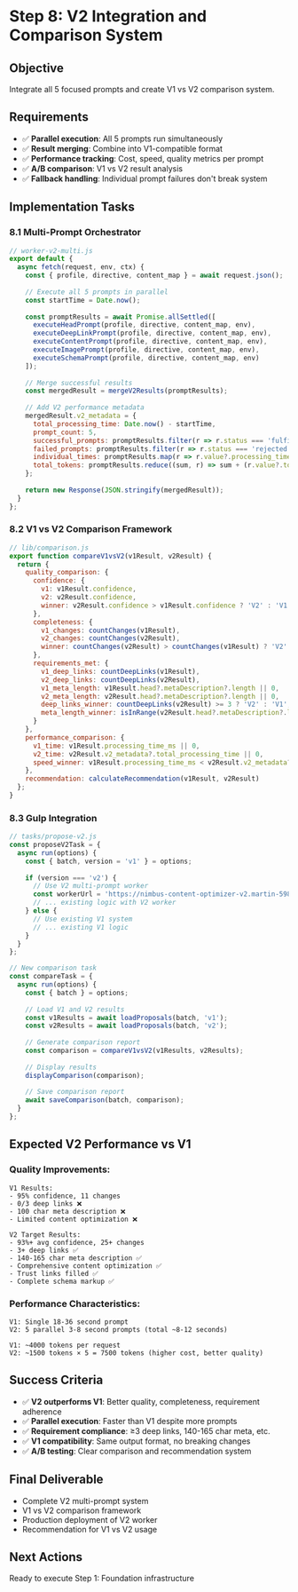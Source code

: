 # Step 8: V2 Integration and Comparison System

## Objective
Integrate all 5 focused prompts and create V1 vs V2 comparison system.

## Requirements
- ✅ **Parallel execution**: All 5 prompts run simultaneously
- ✅ **Result merging**: Combine into V1-compatible format
- ✅ **Performance tracking**: Cost, speed, quality metrics per prompt
- ✅ **A/B comparison**: V1 vs V2 result analysis
- ✅ **Fallback handling**: Individual prompt failures don't break system

## Implementation Tasks

### 8.1 Multi-Prompt Orchestrator
```javascript
// worker-v2-multi.js
export default {
  async fetch(request, env, ctx) {
    const { profile, directive, content_map } = await request.json();
    
    // Execute all 5 prompts in parallel
    const startTime = Date.now();
    
    const promptResults = await Promise.allSettled([
      executeHeadPrompt(profile, directive, content_map, env),
      executeDeepLinkPrompt(profile, directive, content_map, env),
      executeContentPrompt(profile, directive, content_map, env),
      executeImagePrompt(profile, directive, content_map, env),
      executeSchemaPrompt(profile, directive, content_map, env)
    ]);
    
    // Merge successful results
    const mergedResult = mergeV2Results(promptResults);
    
    // Add V2 performance metadata
    mergedResult.v2_metadata = {
      total_processing_time: Date.now() - startTime,
      prompt_count: 5,
      successful_prompts: promptResults.filter(r => r.status === 'fulfilled').length,
      failed_prompts: promptResults.filter(r => r.status === 'rejected').length,
      individual_times: promptResults.map(r => r.value?.processing_time_ms || 0),
      total_tokens: promptResults.reduce((sum, r) => sum + (r.value?.tokens_used || 0), 0)
    };
    
    return new Response(JSON.stringify(mergedResult));
  }
};
```

### 8.2 V1 vs V2 Comparison Framework
```javascript
// lib/comparison.js
export function compareV1vsV2(v1Result, v2Result) {
  return {
    quality_comparison: {
      confidence: {
        v1: v1Result.confidence,
        v2: v2Result.confidence,
        winner: v2Result.confidence > v1Result.confidence ? 'V2' : 'V1'
      },
      completeness: {
        v1_changes: countChanges(v1Result),
        v2_changes: countChanges(v2Result),
        winner: countChanges(v2Result) > countChanges(v1Result) ? 'V2' : 'V1'
      },
      requirements_met: {
        v1_deep_links: countDeepLinks(v1Result),
        v2_deep_links: countDeepLinks(v2Result),
        v1_meta_length: v1Result.head?.metaDescription?.length || 0,
        v2_meta_length: v2Result.head?.metaDescription?.length || 0,
        deep_links_winner: countDeepLinks(v2Result) >= 3 ? 'V2' : 'V1',
        meta_length_winner: isInRange(v2Result.head?.metaDescription?.length, 140, 165) ? 'V2' : 'V1'
      }
    },
    performance_comparison: {
      v1_time: v1Result.processing_time_ms || 0,
      v2_time: v2Result.v2_metadata?.total_processing_time || 0,
      speed_winner: v1Result.processing_time_ms < v2Result.v2_metadata?.total_processing_time ? 'V1' : 'V2'
    },
    recommendation: calculateRecommendation(v1Result, v2Result)
  };
}
```

### 8.3 Gulp Integration
```javascript
// tasks/propose-v2.js
const proposeV2Task = {
  async run(options) {
    const { batch, version = 'v1' } = options;
    
    if (version === 'v2') {
      // Use V2 multi-prompt worker
      const workerUrl = 'https://nimbus-content-optimizer-v2.martin-598.workers.dev';
      // ... existing logic with V2 worker
    } else {
      // Use existing V1 system
      // ... existing V1 logic
    }
  }
};

// New comparison task
const compareTask = {
  async run(options) {
    const { batch } = options;
    
    // Load V1 and V2 results
    const v1Results = await loadProposals(batch, 'v1');
    const v2Results = await loadProposals(batch, 'v2');
    
    // Generate comparison report
    const comparison = compareV1vsV2(v1Results, v2Results);
    
    // Display results
    displayComparison(comparison);
    
    // Save comparison report
    await saveComparison(batch, comparison);
  }
};
```

## Expected V2 Performance vs V1

### **Quality Improvements:**
```
V1 Results:
- 95% confidence, 11 changes
- 0/3 deep links ❌
- 100 char meta description ❌
- Limited content optimization ❌

V2 Target Results:
- 93%+ avg confidence, 25+ changes
- 3+ deep links ✅
- 140-165 char meta description ✅ 
- Comprehensive content optimization ✅
- Trust links filled ✅
- Complete schema markup ✅
```

### **Performance Characteristics:**
```
V1: Single 18-36 second prompt
V2: 5 parallel 3-8 second prompts (total ~8-12 seconds)

V1: ~4000 tokens per request
V2: ~1500 tokens × 5 = 7500 tokens (higher cost, better quality)
```

## Success Criteria
- ✅ **V2 outperforms V1**: Better quality, completeness, requirement adherence
- ✅ **Parallel execution**: Faster than V1 despite more prompts
- ✅ **Requirement compliance**: ≥3 deep links, 140-165 char meta, etc.
- ✅ **V1 compatibility**: Same output format, no breaking changes
- ✅ **A/B testing**: Clear comparison and recommendation system

## Final Deliverable
- Complete V2 multi-prompt system
- V1 vs V2 comparison framework
- Production deployment of V2 worker
- Recommendation for V1 vs V2 usage

## Next Actions
Ready to execute Step 1: Foundation infrastructure
